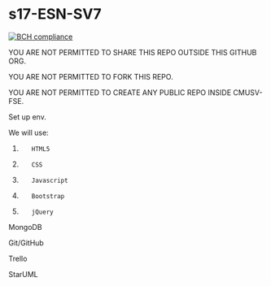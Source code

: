 # s17-ESN-SV7

[![BCH compliance](https://bettercodehub.com/edge/badge/cmusv-fse/s17-ESN-SV7?token=9f0795617497b60b7c0e445adf7d879972dac9f3)](https://bettercodehub.com/)

YOU ARE NOT PERMITTED TO SHARE THIS REPO OUTSIDE THIS GITHUB ORG.

YOU ARE NOT PERMITTED TO FORK THIS REPO.

YOU ARE NOT PERMITTED TO CREATE ANY PUBLIC REPO INSIDE CMUSV-FSE.


Set up env.

We will use:

1.        HTML5
2.        CSS
3.        Javascript
4.        Bootstrap
5.        jQuery

MongoDB

Git/GitHub

Trello

StarUML




